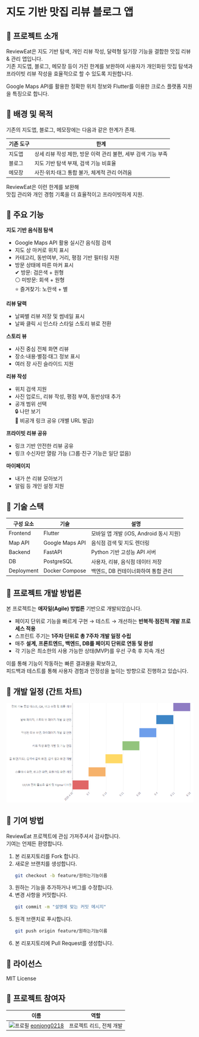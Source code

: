 # 지도 기반 맛집 리뷰 블로그 앱

## 📝 프로젝트 소개
ReviewEat은 지도 기반 탐색, 개인 리뷰 작성, 달력형 일기장 기능을 결합한 맛집 리뷰 & 관리 앱입니다.  
기존 지도앱, 블로그, 메모장 등이 가진 한계를 보완하여 사용자가 개인화된 맛집 탐색과 프라이빗 리뷰 작성을 효율적으로 할 수 있도록 지원합니다.

Google Maps API를 활용한 정확한 위치 정보와 Flutter를 이용한 크로스 플랫폼 지원을 특징으로 합니다.

## 🎯 배경 및 목적
기존의 지도앱, 블로그, 메모장에는 다음과 같은 한계가 존재.

| 기존 도구 | 한계                                    |
| ----- | ------------------------------------- |
| 지도앱   | 상세 리뷰 작성 제한, 방문 이력 관리 불편, 세부 검색 기능 부족 |
| 블로그   | 지도 기반 탐색 부재, 검색 기능 비효율                |
| 메모장   | 사진·위치·태그 통합 불가, 체계적 관리 어려움            |

ReviewEat은 이런 한계를 보완해  
맛집 관리와 개인 경험 기록을 더 효율적이고 프라이빗하게 지원.

## 🚀 주요 기능
**지도 기반 음식점 탐색**
- Google Maps API 활용 실시간 음식점 검색
- 지도 상 마커로 위치 표시
- 카테고리, 동반여부, 거리, 평점 기반 필터링 지원
- 방문 상태에 따른 마커 표시  
  ✔ 방문: 검은색 + 원형  
  ⚪ 미방문: 회색 + 원형  
  ⭐ 즐겨찾기: 노란색 + 별  

**리뷰 달력**
- 날짜별 리뷰 저장 및 썸네일 표시
- 날짜 클릭 시 인스타 스타일 스토리 뷰로 전환

**스토리 뷰**
- 사진 중심 전체 화면 리뷰
- 장소·내용·별점·태그 정보 표시
- 여러 장 사진 슬라이드 지원

**리뷰 작성**
- 위치 검색 지원
- 사진 업로드, 리뷰 작성, 평점 부여, 동반상태 추가
- 공개 범위 선택  
  🔒 나만 보기  
  🔗 비공개 링크 공유 (개별 URL 발급)

**프라이빗 리뷰 공유**
- 링크 기반 안전한 리뷰 공유
- 링크 수신자만 열람 가능 (그룹·친구 기능은 일단 없음)

**마이페이지**
- 내가 쓴 리뷰 모아보기
- 알림 등 개인 설정 지원

## 🔧 기술 스택
| 구성 요소     | 기술             | 설명                                    |
|------------|----------------|---------------------------------------|
| Frontend   | Flutter         | 모바일 앱 개발 (iOS, Android 동시 지원)   |
| Map API     | Google Maps API | 음식점 검색 및 지도 렌더링                   |
| Backend    | FastAPI         | Python 기반 고성능 API 서버                 |
| DB   | PostgreSQL      | 사용자, 리뷰, 음식점 데이터 저장              |
| Deployment | Docker Compose  | 백엔드, DB 컨테이너화하여 통합 관리            |

## 📑 프로젝트 개발 방법론
본 프로젝트는 **애자일(Agile) 방법론** 기반으로 개발되었습니다.

- 페이지 단위로 기능을 빠르게 구현 → 테스트 → 개선하는 **반복적·점진적 개발 프로세스 적용**
- 스프린트 주기는 **1주차 단위로 총 7주차 개발 일정 수립**
- 매주 **설계, 프론트엔드, 백엔드, DB를 페이지 단위로 연동 및 완성**
- 각 기능은 최소한의 사용 가능한 상태(MVP)를 우선 구축 후 지속 개선

이를 통해 기능이 작동하는 빠른 결과물을 확보하고,  
피드백과 테스트를 통해 사용자 경험과 안정성을 높이는 방향으로 진행하고 있습니다.

## 📅 개발 일정 (간트 차트)
![개발 일정 간트 차트](frontend/assets/images/plan.PNG)

## 📢 기여 방법
ReviewEat 프로젝트에 관심 가져주셔서 감사합니다.  
기여는 언제든 환영합니다.

1. 본 리포지토리를 Fork 합니다.
2. 새로운 브랜치를 생성합니다.
    ```bash
    git checkout -b feature/원하는기능이름
    ```
3. 원하는 기능을 추가하거나 버그를 수정합니다.
4. 변경 사항을 커밋합니다.
    ```bash
    git commit -m "설명에 맞는 커밋 메시지"
    ```
5. 원격 브랜치로 푸시합니다.
    ```bash
    git push origin feature/원하는기능이름
    ```
6. 본 리포지토리에 Pull Request를 생성합니다.

## 📝 라이선스
MIT License

## 👥 프로젝트 참여자  

| 이름 | 역할 |
|------|------|
| ![프로필](https://github.com/eonjong0218.png?size=40) [eonjong0218](https://github.com/eonjong0218) | 프로젝트 리드, 전체 개발 |
